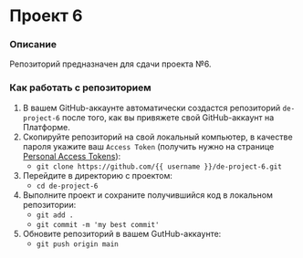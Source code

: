# Проект 6

### Описание
Репозиторий предназначен для сдачи проекта №6.

### Как работать с репозиторием
1. В вашем GitHub-аккаунте автоматически создастся репозиторий `de-project-6` после того, как вы привяжете свой GitHub-аккаунт на Платформе.
2. Скопируйте репозиторий на свой локальный компьютер, в качестве пароля укажите ваш `Access Token` (получить нужно на странице [Personal Access Tokens](https://github.com/settings/tokens)):
	* `git clone https://github.com/{{ username }}/de-project-6.git`
3. Перейдите в директорию с проектом: 
	* `cd de-project-6`
4. Выполните проект и сохраните получившийся код в локальном репозитории:
	* `git add .`
	* `git commit -m 'my best commit'`
5. Обновите репозиторий в вашем GutHub-аккаунте:
	* `git push origin main`
